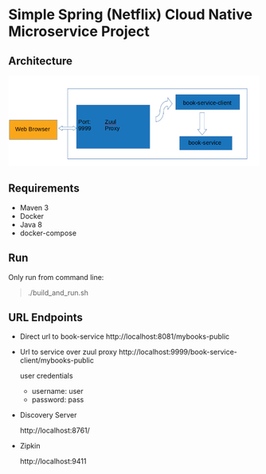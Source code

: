 # Simple Spring (Netflix) Cloud Native Microservice Project

## Architecture

![architecture](https://raw.githubusercontent.com/ysf0/spring_microservices_demo/master/etc/architecture.png)

## Requirements

- Maven 3
- Docker
- Java 8
- docker-compose

## Run

Only run from command line:

> ./build_and_run.sh

## URL Endpoints

- Direct url to book-service http://localhost:8081/mybooks-public

- Url to service over zuul proxy http://localhost:9999/book-service-client/mybooks-public

  user credentials

    - username: user
    - password: pass

- Discovery Server

  http://localhost:8761/

- Zipkin

  http://localhost:9411
